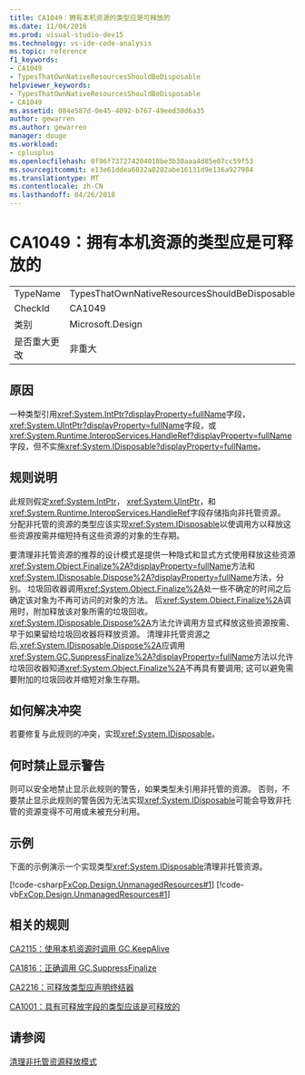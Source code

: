 ```yaml
---
title: CA1049：拥有本机资源的类型应是可释放的
ms.date: 11/04/2016
ms.prod: visual-studio-dev15
ms.technology: vs-ide-code-analysis
ms.topic: reference
f1_keywords:
- CA1049
- TypesThatOwnNativeResourcesShouldBeDisposable
helpviewer_keywords:
- TypesThatOwnNativeResourcesShouldBeDisposable
- CA1049
ms.assetid: 084e587d-0e45-4092-b767-49eed30d6a35
author: gewarren
ms.author: gewarren
manager: douge
ms.workload:
- cplusplus
ms.openlocfilehash: 0f96f737274204018be3b30aaa4d85e07cc59f53
ms.sourcegitcommit: e13e61ddea6032a8282abe16131d9e136a927984
ms.translationtype: MT
ms.contentlocale: zh-CN
ms.lasthandoff: 04/26/2018
---
```

# <a name="ca1049-types-that-own-native-resources-should-be-disposable"></a>CA1049：拥有本机资源的类型应是可释放的
|||
|-|-|
|TypeName|TypesThatOwnNativeResourcesShouldBeDisposable|
|CheckId|CA1049|
|类别|Microsoft.Design|
|是否重大更改|非重大|

## <a name="cause"></a>原因
 一种类型引用<xref:System.IntPtr?displayProperty=fullName>字段，<xref:System.UIntPtr?displayProperty=fullName>字段，或<xref:System.Runtime.InteropServices.HandleRef?displayProperty=fullName>字段，但不实施<xref:System.IDisposable?displayProperty=fullName>。

## <a name="rule-description"></a>规则说明
 此规则假定<xref:System.IntPtr>， <xref:System.UIntPtr>，和<xref:System.Runtime.InteropServices.HandleRef>字段存储指向非托管资源。 分配非托管的资源的类型应该实现<xref:System.IDisposable>以使调用方以释放这些资源按需并缩短持有这些资源的对象的生存期。

 要清理非托管资源的推荐的设计模式是提供一种隐式和显式方式使用释放这些资源<xref:System.Object.Finalize%2A?displayProperty=fullName>方法和<xref:System.IDisposable.Dispose%2A?displayProperty=fullName>方法，分别。 垃圾回收器调用<xref:System.Object.Finalize%2A>处一些不确定的时间之后确定该对象为不再可访问的对象的方法。 后<xref:System.Object.Finalize%2A>调用时，附加释放该对象所需的垃圾回收。 <xref:System.IDisposable.Dispose%2A>方法允许调用方显式释放这些资源按需、 早于如果留给垃圾回收器将释放资源。 清理非托管资源之后,<xref:System.IDisposable.Dispose%2A>应调用<xref:System.GC.SuppressFinalize%2A?displayProperty=fullName>方法以允许垃圾回收器知道<xref:System.Object.Finalize%2A>不再具有要调用; 这可以避免需要附加的垃圾回收并缩短对象生存期。

## <a name="how-to-fix-violations"></a>如何解决冲突
 若要修复与此规则的冲突，实现<xref:System.IDisposable>。

## <a name="when-to-suppress-warnings"></a>何时禁止显示警告
 则可以安全地禁止显示此规则的警告，如果类型未引用非托管的资源。 否则，不要禁止显示此规则的警告因为无法实现<xref:System.IDisposable>可能会导致非托管的资源变得不可用或未被充分利用。

## <a name="example"></a>示例
 下面的示例演示一个实现类型<xref:System.IDisposable>清理非托管资源。

 [!code-csharp[FxCop.Design.UnmanagedResources#1](../code-quality/codesnippet/CSharp/ca1049-types-that-own-native-resources-should-be-disposable_1.cs)]
 [!code-vb[FxCop.Design.UnmanagedResources#1](../code-quality/codesnippet/VisualBasic/ca1049-types-that-own-native-resources-should-be-disposable_1.vb)]

## <a name="related-rules"></a>相关的规则
 [CA2115：使用本机资源时调用 GC.KeepAlive](../code-quality/ca2115-call-gc-keepalive-when-using-native-resources.md)

 [CA1816：正确调用 GC.SuppressFinalize](../code-quality/ca1816-call-gc-suppressfinalize-correctly.md)

 [CA2216：可释放类型应声明终结器](../code-quality/ca2216-disposable-types-should-declare-finalizer.md)

 [CA1001：具有可释放字段的类型应该是可释放的](../code-quality/ca1001-types-that-own-disposable-fields-should-be-disposable.md)

## <a name="see-also"></a>请参阅
 [清理非托管资源](/dotnet/standard/garbage-collection/unmanaged)[释放模式](/dotnet/standard/design-guidelines/dispose-pattern)